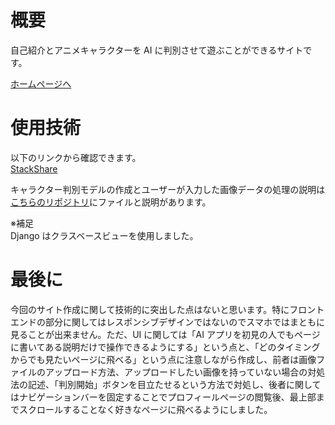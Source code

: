 # 概要

自己紹介とアニメキャラクターを AI に判別させて遊ぶことができるサイトです。

[ホームページへ](https://zwanywhere.com/)

# 使用技術

以下のリンクから確認できます。  
[StackShare](https://stackshare.io/zawa/my-portfolio)

キャラクター判別モデルの作成とユーザーが入力した画像データの処理の説明は[こちらのリポジトリ](https://github.com/zoniha/create-anime-detection-dataset)にファイルと説明があります。

※補足  
Django はクラスベースビューを使用しました。

# 最後に

今回のサイト作成に関して技術的に突出した点はないと思います。特にフロントエンドの部分に関してはレスポンシブデザインではないのでスマホではまともに見ることが出来ません。ただ、UI に関しては「AI アプリを初見の人でもページに書いてある説明だけで操作できるようにする」という点と、「どのタイミングからでも見たいページに飛べる」という点に注意しながら作成し、前者は画像ファイルのアップロード方法、アップロードしたい画像を持っていない場合の対処法の記述、「判別開始」ボタンを目立たせるという方法で対処し、後者に関してはナビゲーションバーを固定することでプロフィールページの閲覧後、最上部までスクロールすることなく好きなページに飛べるようにしました。
